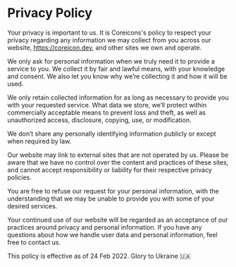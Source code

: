 # Privacy Policy
Your privacy is important to us. It is Coreicons's policy to respect your privacy regarding any information we may collect from you across our website, https://coreicon.dev, and other sites we own and operate.

We only ask for personal information when we truly need it to provide a service to you. We collect it by fair and lawful means, with your knowledge and consent. We also let you know why we’re collecting it and how it will be used.

We only retain collected information for as long as necessary to provide you with your requested service. What data we store, we’ll protect within commercially acceptable means to prevent loss and theft, as well as unauthorized access, disclosure, copying, use, or modification.

We don’t share any personally identifying information publicly or except when required by law.

Our website may link to external sites that are not operated by us. Please be aware that we have no control over the content and practices of these sites, and cannot accept responsibility or liability for their respective privacy policies.

You are free to refuse our request for your personal information, with the understanding that we may be unable to provide you with some of your desired services.

Your continued use of our website will be regarded as an acceptance of our practices around privacy and personal information. If you have any questions about how we handle user data and personal information, feel free to contact us.

This policy is effective as of 24 Feb 2022. Glory to Ukraine 🇺🇦
